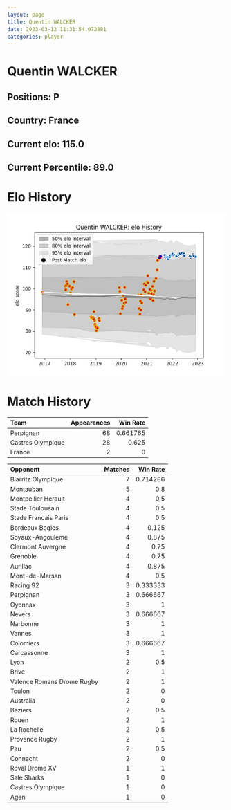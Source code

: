 ```yaml
---  
layout: page  
title: Quentin WALCKER  
date: 2023-03-12 11:31:54.072881  
categories: player  
---
```

# Quentin WALCKER

## Positions: P

## Country: France

## Current elo: 115.0

## Current Percentile: 89.0

# Elo History


![elo history](history_QuentinWALCKER.png)
# Match History


| Team              |   Appearances |   Win Rate |
|:------------------|--------------:|-----------:|
| Perpignan         |            68 |   0.661765 |
| Castres Olympique |            28 |   0.625    |
| France            |             2 |   0        |

| Opponent                   |   Matches |   Win Rate |
|:---------------------------|----------:|-----------:|
| Biarritz Olympique         |         7 |   0.714286 |
| Montauban                  |         5 |   0.8      |
| Montpellier Herault        |         4 |   0.5      |
| Stade Toulousain           |         4 |   0.5      |
| Stade Francais Paris       |         4 |   0.5      |
| Bordeaux Begles            |         4 |   0.125    |
| Soyaux-Angouleme           |         4 |   0.875    |
| Clermont Auvergne          |         4 |   0.75     |
| Grenoble                   |         4 |   0.75     |
| Aurillac                   |         4 |   0.875    |
| Mont-de-Marsan             |         4 |   0.5      |
| Racing 92                  |         3 |   0.333333 |
| Perpignan                  |         3 |   0.666667 |
| Oyonnax                    |         3 |   1        |
| Nevers                     |         3 |   0.666667 |
| Narbonne                   |         3 |   1        |
| Vannes                     |         3 |   1        |
| Colomiers                  |         3 |   0.666667 |
| Carcassonne                |         3 |   1        |
| Lyon                       |         2 |   0.5      |
| Brive                      |         2 |   1        |
| Valence Romans Drome Rugby |         2 |   1        |
| Toulon                     |         2 |   0        |
| Australia                  |         2 |   0        |
| Beziers                    |         2 |   0.5      |
| Rouen                      |         2 |   1        |
| La Rochelle                |         2 |   0.5      |
| Provence Rugby             |         2 |   1        |
| Pau                        |         2 |   0.5      |
| Connacht                   |         2 |   0        |
| Roval Drome XV             |         1 |   1        |
| Sale Sharks                |         1 |   0        |
| Castres Olympique          |         1 |   0        |
| Agen                       |         1 |   0        |